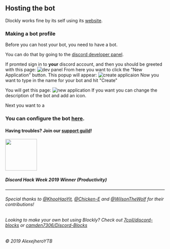 ## Hosting the bot

Dlockly works fine by its self using its [website](https://dlockly.glitch.me).

### Making a bot profile
Before you can host your bot, you need to have a bot.

You can do that by going to the [discord developer panel](https://discordapp.com/developers/applications/).

If promted sign in to __your__ discord account, and then you should be greeted with this page: ![dev panel](https://cdn.discordapp.com/attachments/606876870063030273/606876892078932016/unknown.png)
From here you want to click the "New Application" button. This popup will appear: ![create applicaion](https://cdn.discordapp.com/attachments/606876870063030273/606877373014736896/unknown.png)
Now you want to type in the name for your bot and hit "Create"

You will get this page: ![new application](https://cdn.discordapp.com/attachments/606876870063030273/606878414477066245/unknown.png) 
If you want you can change the description of the bot and add an icon.

Next you want to a
### You can configure the bot [here](https://dlockly.glitch.me).

#### Having troubles? Join our [support guild](https://discord.gg/cnTZNUF)!

<img src="https://cdn.glitch.com/43f72134-88ea-4e7b-ace8-4a444b9aab78%2FIcon1.png?v=1561542756208" width="100px" height="100px"> 

##### _Discord Hack Week 2019 Winner (Productivity)_

---

###### _Special thanks to [@KhooHaoYit](https://github.com/khoohaoyit), [@Chicken-E](https://github.com/chicken-e) and [@WilsonTheWolf](https://github.com/wilsonthewolf) for their contributions!_

###### Looking to make your own bot using Blockly? Check out [7coil/discord-blocks](https://github.com/7coil/discord-blocks) or [camden7306/Discord-Blocks](https://github.com/camden7306/Discord-Blocks)

_© 2019 AlexejheroYTB_

